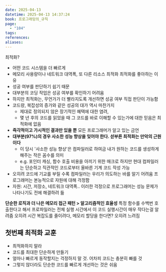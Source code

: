 ```yaml
---
date: 2025-04-13
datetime: 2025-04-13 14:37:24
book: 프로그래밍의_규칙
page:
  - "104"
tags: 
references: 
aliases:
---
```

최적화?
- 어떤 코드 시스템을 더 빠르게
- 메모리 사용량이나 네트워크 대역폭, 또 다른 리소스 최적화
최적화를 좋아하는 이유
- 성공 여부를 판단하기 쉽기 때문
- 대부분의 코딩 작업은 성공 여부를 확인하기 어려움
- 하지만 최적화는, 무언가가 더 빨라지도록 개선하면 성공 여부 직접 판단이 가능함
- 코드량, 복잡성의 증가와 같은 성공의 대가 역시 마찬가지
	- 제대로 정의되지 않은 장기적인 혜택에 대한 염려,
	- 몇 년 후의 코드를 읽었을 때 그 코드를 바로 이해할 수 있는가에 대한 믿음은 최적화에 없음
- **즉각적이고 가시적인 결과만 있을 뿐**
모든 프로그래머가 알고 있는 금언
- **대부분(97%)의 경우 사소한 성능 향상을 잊어야 한다. 섣부른 최적화는 만악의 근원이다**
	- 이 당시 '사소한 성능 향상'은 컴파일러로 하여금 내가 원하는 코드를 생성하게 해주는 작은 꼼수를 의미
	- e.g. 포인터 캐싱, 함수 호출 비용을 아끼기 위한 매크로
하지만 현대 컴파일러는 단순하고 직관적인 코드로부터 올바른 기계 코드 작성 가능
- 오히려 코드에 기교를 부릴 수록 컴파일러는 우리가 의도하는 바를 알기 어려움
프로그래머는 본능적으로 자원에 대해 걱정함
- 자원: 시간, 저장소, 네트워크 대역폭..
이러한 걱정으로 프로그래머는 성능 문제가 나타나기도 전에 해결하려 듦

**단순한 로직과 더 나은 메모리 접근 패턴 > 알고리즘적인 효율성**
특정 함수를 수백번 호출한다고 해서 프로파일러는 전체 실행 시간에서 이 코드 실행시간이 매우 작다는걸 알려줌
오히려 시간 복잡도를 줄이려다, 메모리 할당을 한다면? 오히려 느려짐

## 첫번째 최적화 교훈
- 최적화하지 말라
- 코드를 최대한 단순하게 만들기
- 얼마나 빠르게 동작할지는 걱정하지 말 것. 어차피 코드는 충분히 빠를 것
- 그렇지 않더라도 단순한 코드를 빠르게 개선하는 것은 쉬움